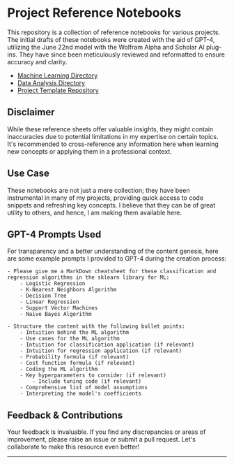 # Project Reference Notebooks

This repository is a collection of reference notebooks for various projects. The initial drafts of these notebooks were created with the aid of GPT-4, utilizing the June 22nd model with the Wolfram Alpha and Scholar AI plug-ins. They have since been meticulously reviewed and reformatted to ensure accuracy and clarity.

- [Machine Learning Directory](https://github.com/scelarek/Reference_Notebooks/tree/main/Machine%20Learning)
- [Data Analysis Directory](https://github.com/scelarek/Reference_Notebooks/tree/main/Data%20Analysis)
- [Project Template Repository](https://github.com/scelarek/Reference_Notebooks/tree/main/Templates%20For%20Projects)

## Disclaimer
While these reference sheets offer valuable insights, they might contain inaccuracies due to potential limitations in my expertise on certain topics. It's recommended to cross-reference any information here when learning new concepts or applying them in a professional context.

## Use Case
These notebooks are not just a mere collection; they have been instrumental in many of my projects, providing quick access to code snippets and refreshing key concepts. I believe that they can be of great utility to others, and hence, I am making them available here.

## GPT-4 Prompts Used
For transparency and a better understanding of the content genesis, here are some example prompts I provided to GPT-4 during the creation process:


```
- Please give me a MarkDown cheatsheet for these classification and regression algorithms in the sklearn library for ML:
    - Logistic Regression
    - K-Nearest Neighbors Algorithm
    - Decision Tree
    - Linear Regression
    - Support Vector Machines
    - Naive Bayes Algorithm

- Structure the content with the following bullet points:
    - Intuition behind the ML algorithm
    - Use cases for the ML algorithm
    - Intuition for classification application (if relevant)
    - Intuition for regression application (if relevant)
    - Probability formula (if relevant)
    - Cost function formula (if relevant)
    - Coding the ML algorithm
    - Key hyperparameters to consider (if relevant)
        - Include tuning code (if relevant)
    - Comprehensive list of model assumptions
    - Interpreting the model's coefficients
```

## Feedback & Contributions
Your feedback is invaluable. If you find any discrepancies or areas of improvement, please raise an issue or submit a pull request. Let's collaborate to make this resource even better!

---
